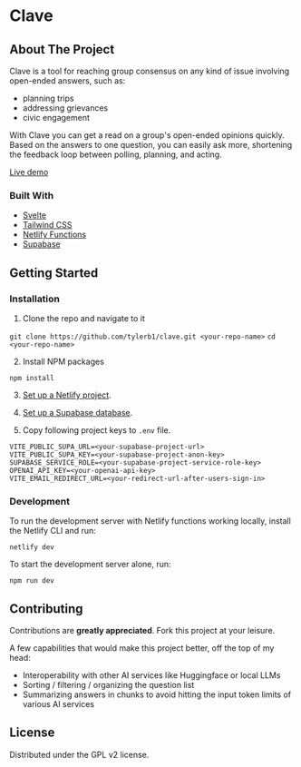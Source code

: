 # Clave

## About The Project

Clave is a tool for reaching group consensus on any kind of issue involving open-ended answers, such as:
- planning trips
- addressing grievances
- civic engagement

With Clave you can get a read on a group's open-ended opinions quickly. Based on the answers to one question, you can easily ask more, shortening the feedback loop between polling, planning, and acting.

[Live demo](https://useclave.com)

### Built With

- [Svelte](https://svelte.dev/)
- [Tailwind CSS](https://tailwindcss.com/)
- [Netlify Functions](https://www.netlify.com/products/functions/)
- [Supabase](https://supabase.io/)

## Getting Started

### Installation

1. Clone the repo and navigate to it

`git clone https://github.com/tylerb1/clave.git <your-repo-name>`
`cd <your-repo-name>`

2. Install NPM packages

`npm install`

3. [Set up a Netlify project](https://docs.netlify.com/get-started/).

4. [Set up a Supabase database](https://supabase.com/docs/guides/getting-started).

5. Copy following project keys to `.env` file.

```
VITE_PUBLIC_SUPA_URL=<your-supabase-project-url>
VITE_PUBLIC_SUPA_KEY=<your-supabase-project-anon-key>
SUPABASE_SERVICE_ROLE=<your-supabase-project-service-role-key>
OPENAI_API_KEY=<your-openai-api-key>
VITE_EMAIL_REDIRECT_URL=<your-redirect-url-after-users-sign-in>
```

### Development

To run the development server with Netlify functions working locally, install the Netlify CLI and run:

`netlify dev`

To start the development server alone, run:

`npm run dev`

## Contributing

Contributions are **greatly appreciated**. Fork this project at your leisure.

A few capabilities that would make this project better, off the top of my head:
- Interoperability with other AI services like Huggingface or local LLMs
- Sorting / filtering / organizing the question list
- Summarizing answers in chunks to avoid hitting the input token limits of various AI services

## License

Distributed under the GPL v2 license.
